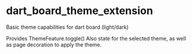 # dart_board_theme_extension

Basic theme capabilities for dart board (light/dark)

Provides ThemeFeature.toggle()
Also state for the selected theme, as well as page decoration to apply the theme.